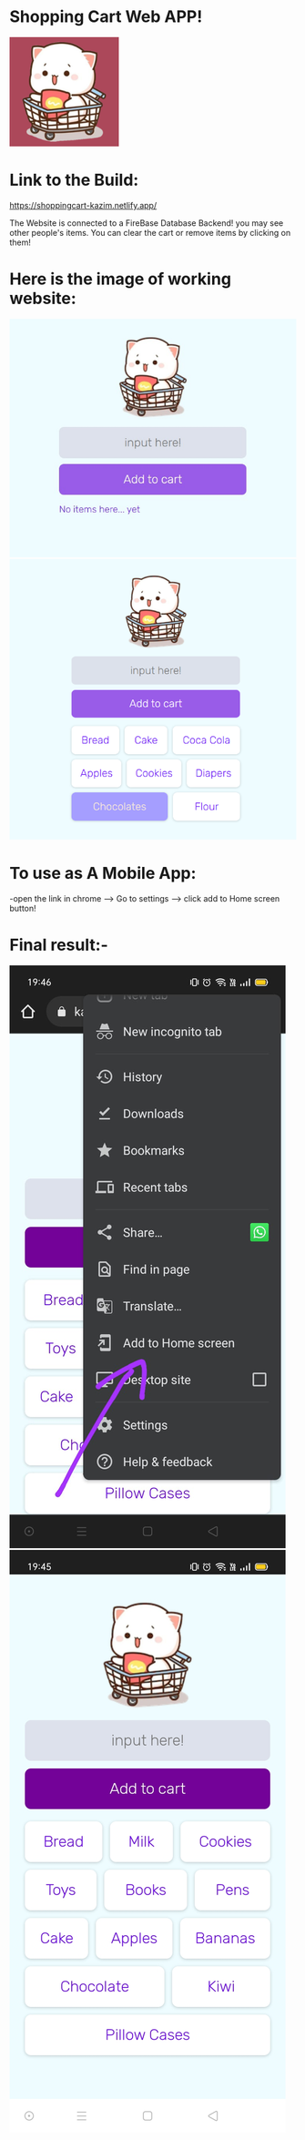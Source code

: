 # Shopping Cart Web APP!

![alt text](https://github.com/kazimayaan/Shopping-cart-web-app/blob/master/android-chrome-192x192.png?raw=true)


# Link to the Build: 
https://shoppingcart-kazim.netlify.app/

The Website is connected to a FireBase Database Backend! you may see other people's items.
You can clear the cart or remove items by clicking on them!


# Here is the image of working website:


![alt text](https://github.com/kazimayaan/Shopping-cart-web-app/blob/master/eb432613-b144-4d1f-8a62-b1d586e1a860.jpg?raw=true)
![alt text](https://github.com/kazimayaan/Shopping-cart-web-app/blob/master/screen.png?raw=true)

# To use as A Mobile App: 
-open the link in chrome --> Go to settings --> click add to Home screen button!

# Final result:-
![alt text](https://github.com/kazimayaan/Shopping-cart-web-app/blob/master/8a07e4d7-e070-45ee-a656-681773f8b6a3.jpg?raw=true)
![alt text](https://github.com/kazimayaan/Shopping-cart-web-app/blob/master/20d1a362-20bc-4eb0-b9a3-8130829c1526.jpg?raw=true)
